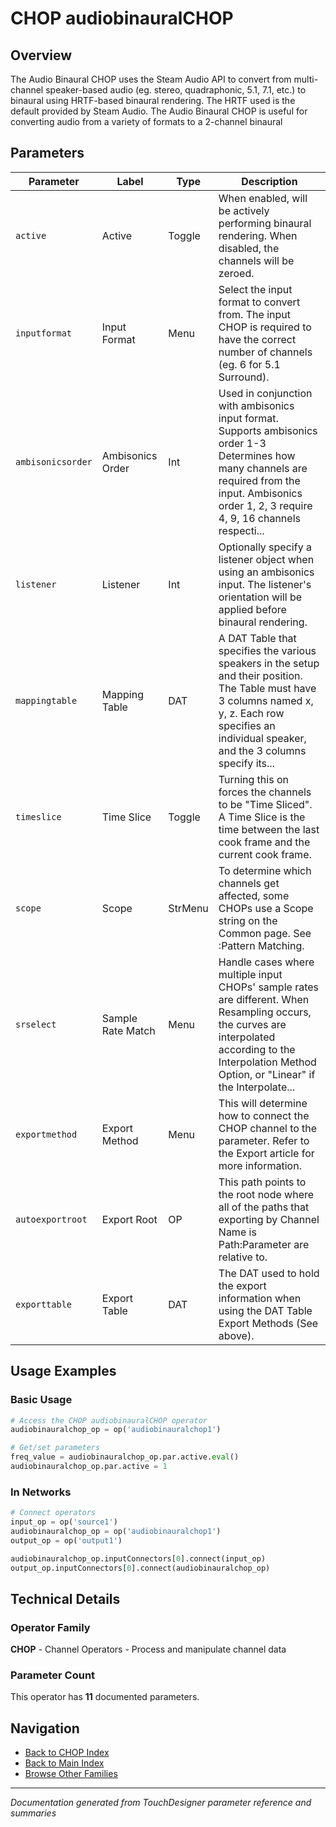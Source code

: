 # CHOP audiobinauralCHOP

## Overview

The Audio Binaural CHOP uses the Steam Audio API to convert from multi-channel speaker-based audio (eg. stereo, quadraphonic, 5.1, 7.1, etc.) to binaural using HRTF-based binaural rendering. The HRTF used is the default provided by Steam Audio. The Audio Binaural CHOP is useful for converting audio from a variety of formats to a 2-channel binaural

## Parameters

| Parameter | Label | Type | Description |
|-----------|-------|------|-------------|
| `active` | Active | Toggle | When enabled, will be actively performing binaural rendering. When disabled, the channels will be zeroed. |
| `inputformat` | Input Format | Menu | Select the input format to convert from. The input CHOP is required to have the correct number of channels (eg. 6 for 5.1 Surround). |
| `ambisonicsorder` | Ambisonics Order | Int | Used in conjunction with ambisonics input format. Supports ambisonics order 1-3 Determines how many channels are required from the input. Ambisonics order 1, 2, 3 require 4, 9, 16 channels respecti... |
| `listener` | Listener | Int | Optionally specify a listener object when using an ambisonics input. The listener's orientation will be applied before binaural rendering. |
| `mappingtable` | Mapping Table | DAT | A DAT Table that specifies the various speakers in the setup and their position. The Table must have 3 columns named x, y, z. Each row specifies an individual speaker, and the 3 columns specify its... |
| `timeslice` | Time Slice | Toggle | Turning this on forces the channels to be "Time Sliced".  A Time Slice is the time between the last cook frame and the current cook frame. |
| `scope` | Scope | StrMenu | To determine which channels get affected, some CHOPs use a Scope string on the Common page. See :Pattern Matching. |
| `srselect` | Sample Rate Match | Menu | Handle cases where multiple input CHOPs' sample rates are different. When Resampling occurs, the curves are interpolated according to the Interpolation Method Option, or "Linear" if the Interpolate... |
| `exportmethod` | Export Method | Menu | This will determine how to connect the CHOP channel to the parameter. Refer to the Export article for more information. |
| `autoexportroot` | Export Root | OP | This path points to the root node where all of the paths that exporting by Channel Name is Path:Parameter are relative to. |
| `exporttable` | Export Table | DAT | The DAT used to hold the export information when using the DAT Table Export Methods (See above). |

## Usage Examples

### Basic Usage

```python
# Access the CHOP audiobinauralCHOP operator
audiobinauralchop_op = op('audiobinauralchop1')

# Get/set parameters
freq_value = audiobinauralchop_op.par.active.eval()
audiobinauralchop_op.par.active = 1
```

### In Networks

```python
# Connect operators
input_op = op('source1')
audiobinauralchop_op = op('audiobinauralchop1')
output_op = op('output1')

audiobinauralchop_op.inputConnectors[0].connect(input_op)
output_op.inputConnectors[0].connect(audiobinauralchop_op)
```

## Technical Details

### Operator Family

**CHOP** - Channel Operators - Process and manipulate channel data

### Parameter Count

This operator has **11** documented parameters.

## Navigation

- [Back to CHOP Index](../CHOP/CHOP_INDEX.md)
- [Back to Main Index](../OPERATORS_INDEX.md)
- [Browse Other Families](../OPERATORS_INDEX.md#quick-navigation)

---
*Documentation generated from TouchDesigner parameter reference and summaries*
